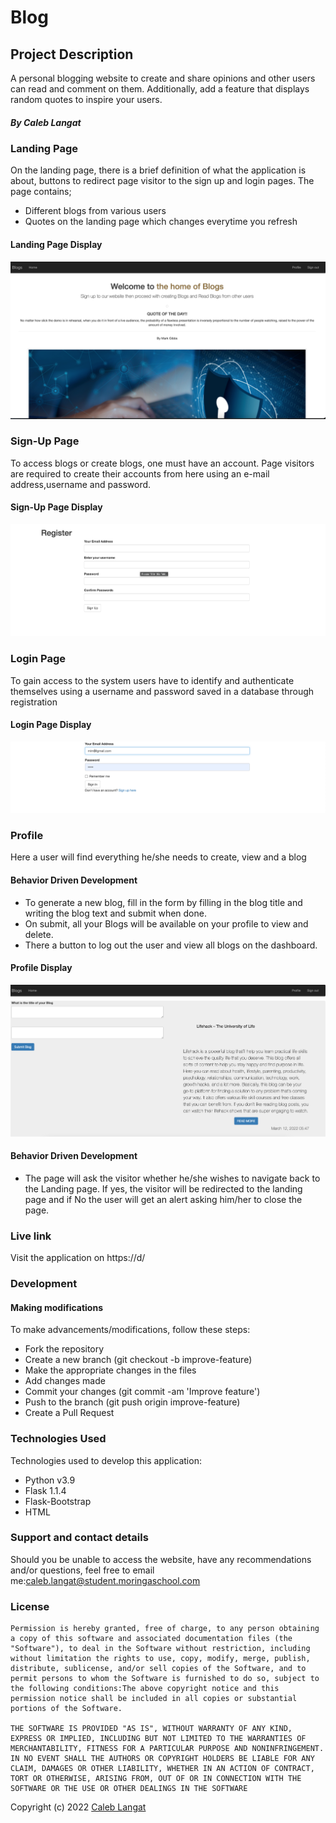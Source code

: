 
# Blog
## Project Description
A personal blogging website to create and share opinions and other users can read and comment on them. Additionally, add a feature that displays random quotes to inspire your users. 
##### By Caleb Langat
### Landing Page
On the landing page, there is a brief definition of what the application is about, buttons to redirect page visitor to the sign up and login pages. The page contains;
- Different blogs from various users
- Quotes on the landing page which changes everytime you refresh

#### Landing Page Display
![landing](app/static/image/landing.png)

### Sign-Up Page
To access blogs or create blogs, one must have an account. Page visitors are required to create their accounts from here using an e-mail address,username and password.
#### Sign-Up Page Display

![sign-up](app/static/image/Register.png)

### Login Page
To gain access to the system users have to identify and authenticate themselves using a username and password saved in a database through registration
#### Login Page Display
![Login](app/static/image/Login.png)
### Profile
Here a user will find everything he/she needs to create, view and a blog
#### Behavior Driven Development
- To generate a new blog, fill in the form by filling in the blog title and writing the blog text and submit when done.
- On submit, all your Blogs will be available on your profile to view and delete.
- There a button to log out the user and view all blogs on the dashboard.
#### Profile Display
![dashboard](app/static/image/Profile.png)

#### Behavior Driven Development
* The page will ask the visitor whether he/she wishes to navigate back to the Landing page. If yes, the visitor will be redirected to the landing page and if No the user will get an alert asking him/her to close the page.


### Live link
Visit the application on https://d/

### Development
#### Making modifications
To make advancements/modifications, follow these steps:
- Fork the repository
- Create a new branch (git checkout -b improve-feature)
- Make the appropriate changes in the files
- Add changes made
- Commit your changes (git commit -am 'Improve feature')
- Push to the branch (git push origin improve-feature)
- Create a Pull Request
### Technologies Used
Technologies used to develop this application:
- Python v3.9
- Flask 1.1.4
- Flask-Bootstrap
- HTML
### Support and contact details
Should you be unable to access the website, have any recommendations and/or questions, feel free to email me:[caleb.langat@student.moringaschool.com](mailto:caleb.langat@student.moringaschool.com)
### License
    ​Permission is hereby granted, free of charge, to any person obtaining a copy of this software and associated documentation files (the "Software"), to deal in the Software without restriction, including without limitation the rights to use, copy, modify, merge, publish, distribute, sublicense, and/or sell copies of the Software, and to permit persons to whom the Software is furnished to do so, subject to the following conditions:​The above copyright notice and this permission notice shall be included in all copies or substantial portions of the Software.

    ​THE SOFTWARE IS PROVIDED "AS IS", WITHOUT WARRANTY OF ANY KIND, EXPRESS OR IMPLIED, INCLUDING BUT NOT LIMITED TO THE WARRANTIES OF MERCHANTABILITY, FITNESS FOR A PARTICULAR PURPOSE AND NONINFRINGEMENT. IN NO EVENT SHALL THE AUTHORS OR COPYRIGHT HOLDERS BE LIABLE FOR ANY CLAIM, DAMAGES OR OTHER LIABILITY, WHETHER IN AN ACTION OF CONTRACT, TORT OR OTHERWISE, ARISING FROM, OUT OF OR IN CONNECTION WITH THE SOFTWARE OR THE USE OR OTHER DEALINGS IN THE SOFTWARE

Copyright (c) 2022 [Caleb Langat](https://github.com/mzazi25)  

